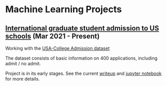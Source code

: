# Machine Learning Projects

## [International graduate student admission to US schools](pneumonia_xray_image) (Mar 2021 - Present)
Working with the [USA-College Admission dataset](https://www.kaggle.com/vik2012kvs/usacollege-admission/)


The dataset consists of basic information on 400 applications, including admit / no admit.

Project is in its early stages. See the current [writeup](
USA_College_Admission/README.md) and [jupyter notebook](USA_College_Admission/admissions_data_exp_and_model_training.ipynb) for more details.
